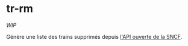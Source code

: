 # tr-rm

_WIP_

Génère une liste des trains supprimés depuis [l'API ouverte de la SNCF](https://numerique.sncf.com/startup/api).
